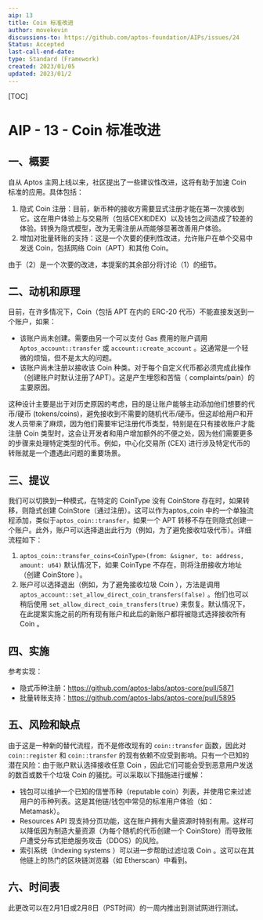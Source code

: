 ```yaml
---
aip: 13
title: Coin 标准改进
author: movekevin
discussions-to: https://github.com/aptos-foundation/AIPs/issues/24
Status: Accepted
last-call-end-date:
type: Standard (Framework)
created: 2023/01/05
updated: 2023/01/2
---
```


[TOC]

# AIP - 13 - Coin 标准改进

## 一、概要

自从 Aptos 主网上线以来，社区提出了一些建议性改进，这将有助于加速 Coin 标准的应用。具体包括：

1. 隐式 Coin 注册：目前，新币种的接收方需要显式注册才能在第一次接收到它。这在用户体验上与交易所（包括CEX和DEX）以及钱包之间造成了较差的体验。转换为隐式模型，改为无需注册从而能够显著改善用户体验。
2. 增加对批量转账的支持：这是一个次要的便利性改进，允许账户在单个交易中发送 Coin，包括网络 Coin（APT）和其他 Coin。

由于（2）是一个次要的改进，本提案的其余部分将讨论（1）的细节。

## 二、动机和原理

目前，在许多情况下，Coin（包括 APT 在内的 ERC-20 代币）不能直接发送到一个账户，如果：
- 该账户尚未创建。需要由另一个可以支付 Gas 费用的账户调用`Aptos_account::transfer` 或 `account::create_account` 。这通常是一个轻微的烦恼，但不是太大的问题。
- 该账户尚未注册以接收该 Coin 种类。对于每个自定义代币都必须完成此操作（创建账户时默认注册了APT）。这是产生埋怨和苦恼（ complaints/pain）的主要原因。

这种设计主要是出于对历史原因的考虑，目的是让账户能够主动添加他们想要的代币/硬币 (tokens/coins)，避免接收到不需要的随机代币/硬币。但这却给用户和开发人员带来了麻烦，因为他们需要牢记注册代币类型，特别是在只有接收账户才能注册 Coin 类型时，这会让开发者和用户增加额外的不便之处，因为他们需要更多的步骤来处理特定类型的代币。例如，中心化交易所 (CEX) 进行涉及特定代币的转账就是一个遭遇此问题的重要场景。

## 三、提议

我们可以切换到一种模式，在特定的 CoinType 没有 CoinStore 存在时，如果转移，则隐式创建 CoinStore（通过注册）。这可以作为aptos_coin 中的一个单独流程添加，类似于`aptos_coin::transfer`，如果一个 APT 转移不存在则隐式创建一个账户。此外，账户可以选择退出此行为（例如，为了避免接收垃圾代币）。详细流程如下：
1. `aptos_coin::transfer_coins<CoinType>(from: &signer, to: address, amount: u64)`  默认情况下，如果 CoinType 不存在，则将注册接收方地址（创建 CoinStore ）。
2. 账户可以选择退出（例如，为了避免接收垃圾 Coin ），方法是调用 `aptos_account::set_allow_direct_coin_transfers(false)` 。他们也可以稍后使用 `set_allow_direct_coin_transfers(true)` 来恢复。默认情况下，在此提案实施之前的所有现有账户和此后的新账户都将被隐式选择接收所有 Coin 。

## 四、实施
参考实现：
- 隐式币种注册：https://github.com/aptos-labs/aptos-core/pull/5871
- 批量转账支持：https://github.com/aptos-labs/aptos-core/pull/5895

## 五、风险和缺点
由于这是一种新的替代流程，而不是修改现有的 `coin::transfer` 函数，因此对 `coin::register` 和 `coin::transfer` 的现有依赖不应受到影响。只有一个已知的潜在风险：由于账户默认选择接收任意 Coin ，因此它们可能会受到恶意用户发送的数百或数千个垃圾 Coin 的骚扰。可以采取以下措施进行缓解：
- 钱包可以维护一个已知的信誉币种（reputable coin）列表，并使用它来过滤用户的币种列表。这是其他链/钱包中常见的标准用户体验（如： Metamask）。
- Resources API 现支持分页功能，这在账户拥有大量资源时特别有用。这样可以降低因为制造大量资源（为每个随机的代币创建一个 CoinStore）而导致账户遭受分布式拒绝服务攻击（DDOS）的风险。
- 索引系统（Indexing systems ）可以进一步帮助过滤垃圾 Coin 。这可以在其他链上的热门的区块链浏览器（如 Etherscan）中看到。

## 六、时间表
此更改可以在2月1日或2月8日（PST时间）的一周内推出到测试网进行测试。